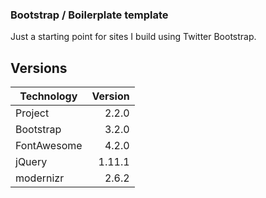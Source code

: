 ### Bootstrap / Boilerplate template

Just a starting point for sites I build using Twitter Bootstrap.

## Versions

| Technology  | Version  |
| ----------- | -------: |
| Project     | 2.2.0    |
| Bootstrap   | 3.2.0    |
| FontAwesome | 4.2.0    |
| jQuery      | 1.11.1   |
| modernizr   | 2.6.2    |
